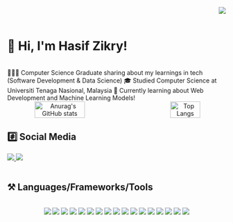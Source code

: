 <img align="right" src="https://api.visitorbadge.io/api/visitors?path=https%3A%2F%2Fgithub.com%2Fsiefzieq%2Fsiefzieq%2Fedit%2Fmain%2FREADME.md&label=Visitors&countColor=%23d9e3f0)"/><br /><br />

# 👋 Hi, I'm Hasif Zikry!
<br />
 👨🏻‍💻 Computer Science Graduate sharing about my learnings in tech (Software Development & Data Science)
 🎓 Studied Computer Science at Universiti Tenaga Nasional, Malaysia
 💬 Currently learning about Web Development and Machine Learning Models!

<div style="display: flex; justify-content: space-between;" align="center">
  <img src="https://github-readme-stats.vercel.app/api?username=siefzieq&show_icons=true&theme=dracula" alt="Anurag's GitHub stats" style="width: 48%;">&nbsp&nbsp&nbsp
  <img src="https://github-readme-stats.vercel.app/api/top-langs/?username=siefzieq&layout=compact&theme=dracula" alt="Top Langs" style="width: 37%;">
</div>

<div>
   <h2> #️⃣ Social Media</h2>
   <a href="mailto:muhdhasifzikry02@gmail.com">
      <img src="https://img.shields.io/badge/Gmail-333333?style=for-the-badge&logo=gmail&color=ffffff" />
   </a>
   <a href="https://www.linkedin.com/in/muhammad-hasif-zikry-mohd-ridzwan/">
      <img src="https://img.shields.io/badge/LinkedIn-0077B5?style=for-the-badge&logo=linkedin&color=0077b5" />
   </a>
</div>
<br />
<h2>⚒️ Languages/Frameworks/Tools</h2>
<br />
<div align="center">
   <img src="https://img.shields.io/badge/C-violet?style=for-the-badge&logo=c&color=4A569A" />
   <img src="https://img.shields.io/badge/C%2B%2B-violet?style=for-the-badge&logo=c%2B%2B&color=003668" />
   <img src="https://img.shields.io/badge/Java-ED8B00?style=for-the-badge&logo=openjdk&logoColor=white" />
   <img src="https://img.shields.io/badge/python-3670A0?style=for-the-badge&logo=python&logoColor=ffffff" />
   <img src="https://img.shields.io/badge/html5-white?style=for-the-badge&logo=html5&logoColor=ffffff&color=B6401E" />
   <img src="https://img.shields.io/badge/css3-white?style=for-the-badge&logo=CSS3&logoColor=ffffff&color=1F3EB6" />
   <img src="https://img.shields.io/badge/javascript-white?style=for-the-badge&logo=javascript&logoColor=ffffff&color=C6B216" />
   <img src="https://img.shields.io/badge/bootstrap-white?style=for-the-badge&logo=bootstrap&logoColor=ffffff&color=620EC6" />
   <img src="https://img.shields.io/badge/mysql-white?style=for-the-badge&logo=mysql&logoColor=ffffff&color=C1740E" />
   <img src="https://img.shields.io/badge/laravel-white?style=for-the-badge&logo=laravel&logoColor=ffffff&color=C04233" />
   <img src="https://img.shields.io/badge/tableau-white?style=for-the-badge&logo=tableau&logoColor=BA5E25&color=CCCCCC" />
   <img src="https://img.shields.io/badge/git-white?style=for-the-badge&logo=git&color=f7f7f7" />
   <img src="https://img.shields.io/badge/react-white?style=for-the-badge&logo=react&logoColor=black&color=61DBFB" />
   <img src="https://img.shields.io/badge/.Net-white?style=for-the-badge&logo=dotnet&logoColor=white&color=purple" />
   <img src="https://img.shields.io/badge/tensorflow-white?style=for-the-badge&logo=tensorflow" />
   <img src="https://img.shields.io/badge/php-white?style=for-the-badge&logo=php&logoColor=white&color=5F628F" />
   <img src="https://img.shields.io/badge/figma-white?style=for-the-badge&logo=figma&logoColor=white&color=EE5656" />  
</div>






